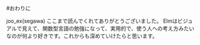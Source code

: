 #おわりに


joo_ex(segawa)
ここまで読んでくれてありがとうございました。
Elmはビジュアルで見えて、関数型言語の勉強になって、実用的で、使う人への考え方みたいなのが何より好きです。これからも深めていけたらと思います。
